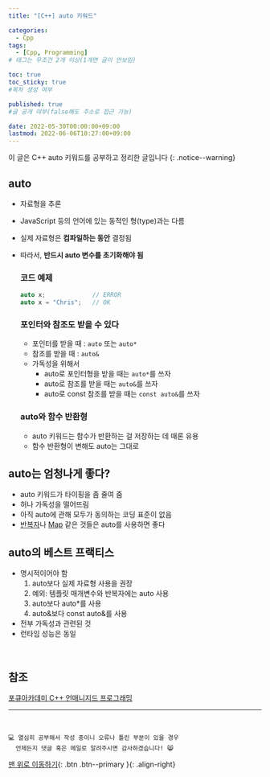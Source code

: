 ```yaml
---
title: "[C++] auto 키워드" 

categories:
  - Cpp
tags:
  - [Cpp, Programming]
# 태그는 무조건 2개 이상(1개면 글이 안보임)

toc: true
toc_sticky: true
#목차 생성 여부

published: true
#글 공개 여부(false해도 주소로 접근 가능)

date: 2022-05-30T00:00:00+09:00
lastmod: 2022-06-06T10:27:00+09:00
---
```


<!-- description : 25자에서 160자 사이 -->
이 글은 C++ auto 키워드를 공부하고 정리한 글입니다
{: .notice--warning}

## auto
- 자료형을 추론
- JavaScript 등의 언어에 있는 동적인 형(type)과는 다름
- 실제 자료형은 **컴파일하는 동안** 결정됨
- 따라서, **반드시 auto 변수를 초기화해야 됨**

  ### 코드 예제
  ```cpp
  auto x;             // ERROR
  auto x = "Chris";   // OK
  ```

  ### 포인터와 참조도 받을 수 있다
  - 포인터를 받을 때 : `auto` 또는 `auto*`
  - 참조를 받을 때 : `auto&`
  - 가독성을 위해서
    - auto로 포인터형을 받을 때는 `auto*`를 쓰자
    - auto로 참조를 받을 때는 `auto&`를 쓰자
    - auto로 const 참조를 받을 때는 `const auto&`를 쓰자
  
  ### auto와 함수 반환형
  - auto 키워드는 함수가 반환하는 걸 저장하는 데 때론 유용
  - 함수 반환형이 변해도 auto는 그대로

## auto는 엄청나게 좋다?
- auto 키워드가 타이핑을 좀 줄여 줌
- 허나 가독성을 떨어뜨림
- 아직 auto에 관해 모두가 동의하는 코딩 표준이 없음
- [반복자](https://reoul.github.io/cpp/cpp-28/)나 [Map](https://reoul.github.io/cpp/cpp-29/) 같은 것들은 auto를 사용하면 좋다

## auto의 베스트 프랙티스
- 명시적이어야 함
  1. auto보다 실제 자료형 사용을 권장
  2. 예외: 템플릿 매개변수와 반복자에는 auto 사용
  3. auto보다 auto*를 사용
  4. auto&보다 const auto&를 사용
- 전부 가독성과 관련된 것
- 런타임 성능은 동일

<br>

## 참조
[포큐아카데미 C++ 언매니지드 프로그래밍](https://pocu-ko.teachable.com/p/comp3200)

***
<br>

    💻 열심히 공부해서 작성 중이니 오류나 틀린 부분이 있을 경우 
      언제든지 댓글 혹은 메일로 알려주시면 감사하겠습니다! 😸


[맨 위로 이동하기](#){: .btn .btn--primary }{: .align-right}
